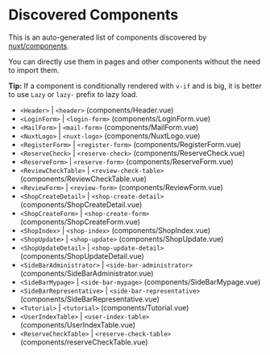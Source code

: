 # Discovered Components

This is an auto-generated list of components discovered by [nuxt/components](https://github.com/nuxt/components).

You can directly use them in pages and other components without the need to import them.

**Tip:** If a component is conditionally rendered with `v-if` and is big, it is better to use `Lazy` or `lazy-` prefix to lazy load.

- `<Header>` | `<header>` (components/Header.vue)
- `<LoginForm>` | `<login-form>` (components/LoginForm.vue)
- `<MailForm>` | `<mail-form>` (components/MailForm.vue)
- `<NuxtLogo>` | `<nuxt-logo>` (components/NuxtLogo.vue)
- `<RegisterForm>` | `<register-form>` (components/RegisterForm.vue)
- `<ReserveCheck>` | `<reserve-check>` (components/ReserveCheck.vue)
- `<ReserveForm>` | `<reserve-form>` (components/ReserveForm.vue)
- `<ReviewCheckTable>` | `<review-check-table>` (components/ReviewCheckTable.vue)
- `<ReviewForm>` | `<review-form>` (components/ReviewForm.vue)
- `<ShopCreateDetail>` | `<shop-create-detail>` (components/ShopCreateDetail.vue)
- `<ShopCreateForm>` | `<shop-create-form>` (components/ShopCreateForm.vue)
- `<ShopIndex>` | `<shop-index>` (components/ShopIndex.vue)
- `<ShopUpdate>` | `<shop-update>` (components/ShopUpdate.vue)
- `<ShopUpdateDetail>` | `<shop-update-detail>` (components/ShopUpdateDetail.vue)
- `<SideBarAdministrator>` | `<side-bar-administrator>` (components/SideBarAdministrator.vue)
- `<SideBarMypage>` | `<side-bar-mypage>` (components/SideBarMypage.vue)
- `<SideBarRepresentative>` | `<side-bar-representative>` (components/SideBarRepresentative.vue)
- `<Tutorial>` | `<tutorial>` (components/Tutorial.vue)
- `<UserIndexTable>` | `<user-index-table>` (components/UserIndexTable.vue)
- `<ReserveCheckTable>` | `<reserve-check-table>` (components/reserveCheckTable.vue)
